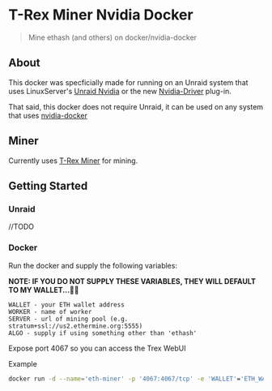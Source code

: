 # T-Rex Miner Nvidia Docker

> Mine ethash (and others) on docker/nvidia-docker

## About

This docker was specficially made for running on an Unraid system that uses LinuxServer's [Unraid Nvidia](https://forums.unraid.net/topic/77813-plugin-linuxserverio-unraid-nvidia/) or the new [Nvidia-Driver](https://forums.unraid.net/topic/98978-plugin-nvidia-driver/?tab=comments#comment-913250) plug-in.

That said, this docker does not require Unraid, it can be used on any system that uses [nvidia-docker](https://github.com/NVIDIA/nvidia-docker)

## Miner

Currently uses [T-Rex Miner](https://github.com/trexminer/T-Rex) for mining. 


## Getting Started

### Unraid

//TODO

### Docker

Run the docker and supply the following variables:

**NOTE: IF YOU DO NOT SUPPLY THESE VARIABLES, THEY WILL DEFAULT TO MY WALLET...🤷‍♂️**

```
WALLET - your ETH wallet address
WORKER - name of worker
SERVER - url of mining pool (e.g. stratum+ssl://us2.ethermine.org:5555)
ALGO - supply if using something other than 'ethash'
```

Expose port 4067 so you can access the Trex WebUI

Example

```sh
docker run -d --name='eth-miner' -p '4067:4067/tcp' -e 'WALLET'='ETH_WALLET_ADDRESS' -e 'SERVER'='stratum+ssl://us2.ethermine.org:5555' -e 'WORKER'='Rig' --runtime=nvidia 'ptrfrll/ethminer'
```
